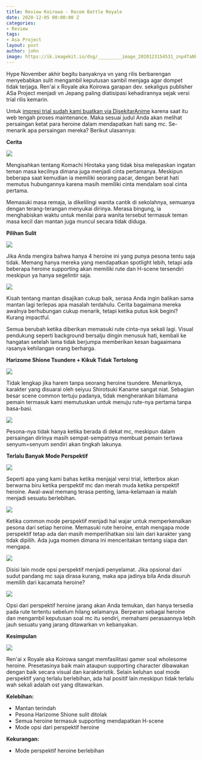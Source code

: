 ```yaml
---
title: Review Koirowa - Rocom Battle Royale
date: 2020-12-05 00:00:00 Z
categories:
- Review
tags:
- Asa Project
layout: post
author: john
image: https://ik.imagekit.io/dsg/_________image_2020123154531_znp4TaNkYIY.jpg
---
```


Hype November akhir begitu banyaknya vn yang rilis berbarengan menyebabkan sulit mengambil keputusan sambil menjaga agar dompet tidak terjaga. Ren'ai x Royale aka Koirowa garapan dev. sekaligus publisher ASa Project menjadi vn Jepang paling diatisipasi kehadirannya sejak versi trial rilis kemarin.

Untuk [impresi trial sudah kami buatkan via DisekitarAnime](https://disekitaranime.life/impresi-awal-koirowa-trial-menemukan-cinta-atau/) karena saat itu web tengah proses maintenance. Maka sesuai judul Anda akan melihat persaingan ketat para heroine dalam mendapatkan hati sang mc. Se-menarik apa persaingan mereka? Berikut ulasannya:

**Cerita**

![](https://ik.imagekit.io/dsg/Koirowa_2_PSNxDVqMyJ3.jpg)

Mengisahkan tentang Komachi Hirotaka yang tidak bisa melepaskan ingatan teman masa kecilnya dimana juga menjadi cinta pertamanya. Meskipun beberapa saat kemudian ia memiliki seorang pacar, dengan berat hati memutus hubungannya karena masih memiliki cinta mendalam soal cinta pertama.

Memasuki masa remaja, ia dikelilingi wanita cantik di sekolahnya, semuanya dengan terang-terangan menyukai dirinya. Merasa bingung, ia menghabiskan waktu untuk menilai para wanita tersebut termasuk teman masa kecil dan mantan juga muncul secara tidak diduga.

**Pilihan Sulit**

![](https://ik.imagekit.io/dsg/_________image_20201244540_l8PT8qdaw-6M.jpg)

Jika Anda mengira bahwa hanya 4 heroine ini yang punya pesona tentu saja tidak. Memang hanya mereka yang mendapatkan spotlight lebih, tetapi ada beberapa heroine supporting akan memiliki rute dan H-scene tersendiri meskipun ya hanya segelintir saja.

![](https://ik.imagekit.io/dsg/_________image_20201244458_CEEGGKIcbvO.jpg)

Kisah tentang mantan disajikan cukup baik, serasa Anda ingin balikan sama mantan lagi terlepas apa masalah terdahulu. Cerita bagaimana mereka awalnya berhubungan cukup menarik, tetapi ketika putus kok begini? Kurang impactful.

Semua berubah ketika diberikan memasuki rute cinta-nya sekali lagi. Visual pendukung seperti background bersalju dingin menusuk hati, kembali ke hangatan setelah lama tidak berjumpa memberikan kesan bagaaimana rasanya kehilangan orang berharga.

**Harizome Shione Tsundere + Kikuk Tidak Tertolong**

![](https://ik.imagekit.io/dsg/_________image_202012424624_zLYnL8ZkYJP.jpg)

Tidak lengkap jika harem tanpa seorang heroine tsundere. Menariknya, karakter yang disuarai oleh seiyuu Shirotsuki Kaname sangat niat. Sebagian besar scene common tertuju padanya, tidak mengherankan bilamana pemain termasuk kami memutuskan untuk menuju rute-nya pertama tanpa basa-basi.

![](https://ik.imagekit.io/dsg/_________image_202012435148_wCgDeCxxate.jpg)

Pesona-nya tidak hanya ketika berada di dekat mc, meskipun dalam persaingan dirinya masih sempat-sempatnya membuat pemain tertawa senyum=senyum sendiri akan tingkah lakunya.

**Terlalu Banyak Mode Perspektif**

![](https://ik.imagekit.io/dsg/_________image_2020123205717_bxQNLVzRE-31.jpg)

Seperti apa yang kami bahas ketika menjajal versi trial, letterbox akan berwarna biru ketika perspektif mc dan merah muda ketika perspektif heroine. Awal-awal memang terasa penting, lama-kelamaan ia malah menjadi sesuatu berlebihan.

![](https://ik.imagekit.io/dsg/_________image_2020123152821_alEp8t2ebGj.jpg)

Ketika common mode perspektif menjadi hal wajar untuk memperkenalkan pesona dari setiap heroine. Memasuki rute heroine, entah mengapa mode perspektif tetap ada dan masih memperlihatkan sisi lain dari karakter yang tidak dipilih. Ada juga momen dimana ini menceritakan tentang siapa dan mengapa.

![](https://ik.imagekit.io/dsg/_________image_202012321651_Ee9VwBlMTqBh.jpg)

Disisi lain mode opsi perspektif menjadi penyelamat. Jika opsional dari sudut pandang mc saja dirasa kurang, maka apa jadinya bila Anda disuruh memilih dari kacamata heroine?

![](https://ik.imagekit.io/dsg/_________image_2020124183316_oHVA_FDdKLHf.jpg)

Opsi dari perspektif heroine jarang akan Anda temukan, dan hanya tersedia pada rute tertentu sebelum hilang selamanya. Berperan sebagai heroine dan mengambil keputusan soal mc itu sendiri, memahami perasaannya lebih jauh sesuatu yang jarang ditawarkan vn kebanyakan.

**Kesimpulan**

![](https://ik.imagekit.io/dsg/_________image_202012315442_t_kWCJmx9mu.jpg)

Ren'ai x Royale aka Koirowa sangat memfasilitasi gamer soal wholesome heroine. Presetasinya baik main ataupun supporting character dibawakan dengan baik secara visual dan karakteristik. Selain keluhan soal mode perspektif yang terlalu berlebihan, ada hal positif lain meskipun tidak terlalu wah sekali adalah ost yang ditawarkan.

**Kelebihan:**

* Mantan terindah
* Pesona Harizome Shione sulit ditolak
* Semua heroine termasuk supporting mendapatkan H-scene
* Mode opsi dari perspektif heroine

**Kekurangan:**

* Mode perspektif heroine berlebihan